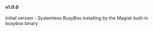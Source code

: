 #### v1.0.0

Initial version  - Systemless BusyBox installing by the Magisk built-in busybox binary
